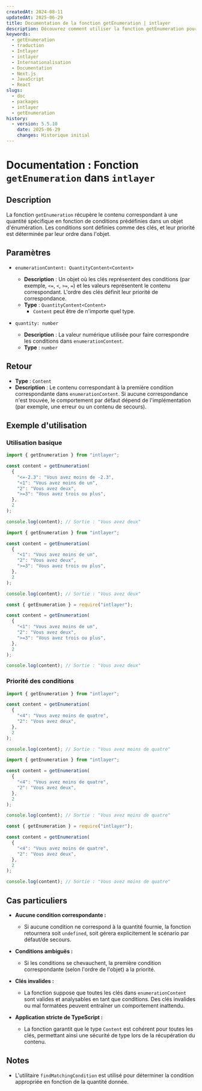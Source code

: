 ```yaml
---
createdAt: 2024-08-11
updatedAt: 2025-06-29
title: Documentation de la fonction getEnumeration | intlayer
description: Découvrez comment utiliser la fonction getEnumeration pour le package intlayer
keywords:
  - getEnumeration
  - traduction
  - Intlayer
  - intlayer
  - Internationalisation
  - Documentation
  - Next.js
  - JavaScript
  - React
slugs:
  - doc
  - packages
  - intlayer
  - getEnumeration
history:
  - version: 5.5.10
    date: 2025-06-29
    changes: Historique initial
---
```


# Documentation : Fonction `getEnumeration` dans `intlayer`

## Description

La fonction `getEnumeration` récupère le contenu correspondant à une quantité spécifique en fonction de conditions prédéfinies dans un objet d'énumération. Les conditions sont définies comme des clés, et leur priorité est déterminée par leur ordre dans l'objet.

## Paramètres

- `enumerationContent: QuantityContent<Content>`

  - **Description** : Un objet où les clés représentent des conditions (par exemple, `<=`, `<`, `>=`, `=`) et les valeurs représentent le contenu correspondant. L'ordre des clés définit leur priorité de correspondance.
  - **Type** : `QuantityContent<Content>`
    - `Content` peut être de n'importe quel type.

- `quantity: number`

  - **Description** : La valeur numérique utilisée pour faire correspondre les conditions dans `enumerationContent`.
  - **Type** : `number`

## Retour

- **Type** : `Content`
- **Description** : Le contenu correspondant à la première condition correspondante dans `enumerationContent`. Si aucune correspondance n'est trouvée, le comportement par défaut dépend de l'implémentation (par exemple, une erreur ou un contenu de secours).

## Exemple d'utilisation

### Utilisation basique

```typescript codeFormat="typescript"
import { getEnumeration } from "intlayer";

const content = getEnumeration(
  {
    "<=-2.3": "Vous avez moins de -2.3",
    "<1": "Vous avez moins de un",
    "2": "Vous avez deux",
    ">=3": "Vous avez trois ou plus",
  },
  2
);

console.log(content); // Sortie : "Vous avez deux"
```

```javascript codeFormat="esm"
import { getEnumeration } from "intlayer";

const content = getEnumeration(
  {
    "<1": "Vous avez moins de un",
    "2": "Vous avez deux",
    ">=3": "Vous avez trois ou plus",
  },
  2
);

console.log(content); // Sortie : "Vous avez deux"
```

```javascript codeFormat="commonjs"
const { getEnumeration } = require("intlayer");

const content = getEnumeration(
  {
    "<1": "Vous avez moins de un",
    "2": "Vous avez deux",
    ">=3": "Vous avez trois ou plus",
  },
  2
);

console.log(content); // Sortie : "Vous avez deux"
```

### Priorité des conditions

```typescript codeFormat="typescript"
import { getEnumeration } from "intlayer";

const content = getEnumeration(
  {
    "<4": "Vous avez moins de quatre",
    "2": "Vous avez deux",
  },
  2
);

console.log(content); // Sortie : "Vous avez moins de quatre"
```

```javascript codeFormat="esm"
import { getEnumeration } from "intlayer";

const content = getEnumeration(
  {
    "<4": "Vous avez moins de quatre",
    "2": "Vous avez deux",
  },
  2
);

console.log(content); // Sortie : "Vous avez moins de quatre"
```

```javascript codeFormat="commonjs"
const { getEnumeration } = require("intlayer");

const content = getEnumeration(
  {
    "<4": "Vous avez moins de quatre",
    "2": "Vous avez deux",
  },
  2
);

console.log(content); // Sortie : "Vous avez moins de quatre"
```

## Cas particuliers

- **Aucune condition correspondante :**

  - Si aucune condition ne correspond à la quantité fournie, la fonction retournera soit `undefined`, soit gérera explicitement le scénario par défaut/de secours.

- **Conditions ambiguës :**

  - Si les conditions se chevauchent, la première condition correspondante (selon l'ordre de l'objet) a la priorité.

- **Clés invalides :**

  - La fonction suppose que toutes les clés dans `enumerationContent` sont valides et analysables en tant que conditions. Des clés invalides ou mal formatées peuvent entraîner un comportement inattendu.

- **Application stricte de TypeScript :**
  - La fonction garantit que le type `Content` est cohérent pour toutes les clés, permettant ainsi une sécurité de type lors de la récupération du contenu.

## Notes

- L'utilitaire `findMatchingCondition` est utilisé pour déterminer la condition appropriée en fonction de la quantité donnée.
